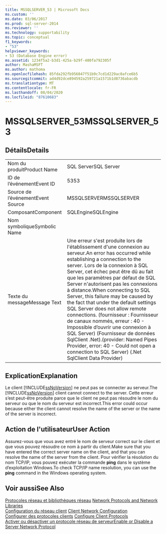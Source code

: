 ```yaml
---
title: MSSQLSERVER_53 | Microsoft Docs
ms.custom: ''
ms.date: 03/06/2017
ms.prod: sql-server-2014
ms.reviewer: ''
ms.technology: supportability
ms.topic: conceptual
f1_keywords:
- "53"
helpviewer_keywords:
- 53 (Database Engine error)
ms.assetid: 1234f5a2-b3d1-425a-b29f-480fa792305f
author: MashaMSFT
ms.author: mathoma
ms.openlocfilehash: 85fda292fb956047f51b9c7cd1d229ac0afce6b5
ms.sourcegitcommit: ad4d92dce894592a259721a1571b1d8736abacdb
ms.translationtype: MT
ms.contentlocale: fr-FR
ms.lasthandoff: 08/04/2020
ms.locfileid: "87610683"
---
```

# <a name="mssqlserver_53"></a><span data-ttu-id="503d2-102">MSSQLSERVER_53</span><span class="sxs-lookup"><span data-stu-id="503d2-102">MSSQLSERVER_53</span></span>
    
## <a name="details"></a><span data-ttu-id="503d2-103">Détails</span><span class="sxs-lookup"><span data-stu-id="503d2-103">Details</span></span>  
  
|||  
|-|-|  
|<span data-ttu-id="503d2-104">Nom du produit</span><span class="sxs-lookup"><span data-stu-id="503d2-104">Product Name</span></span>|<span data-ttu-id="503d2-105">SQL Server</span><span class="sxs-lookup"><span data-stu-id="503d2-105">SQL Server</span></span>|  
|<span data-ttu-id="503d2-106">ID de l’événement</span><span class="sxs-lookup"><span data-stu-id="503d2-106">Event ID</span></span>|<span data-ttu-id="503d2-107">53</span><span class="sxs-lookup"><span data-stu-id="503d2-107">53</span></span>|  
|<span data-ttu-id="503d2-108">Source de l’événement</span><span class="sxs-lookup"><span data-stu-id="503d2-108">Event Source</span></span>|<span data-ttu-id="503d2-109">MSSQLSERVER</span><span class="sxs-lookup"><span data-stu-id="503d2-109">MSSQLSERVER</span></span>|  
|<span data-ttu-id="503d2-110">Composant</span><span class="sxs-lookup"><span data-stu-id="503d2-110">Component</span></span>|<span data-ttu-id="503d2-111">SQLEngine</span><span class="sxs-lookup"><span data-stu-id="503d2-111">SQLEngine</span></span>|  
|<span data-ttu-id="503d2-112">Nom symbolique</span><span class="sxs-lookup"><span data-stu-id="503d2-112">Symbolic Name</span></span>||  
|<span data-ttu-id="503d2-113">Texte du message</span><span class="sxs-lookup"><span data-stu-id="503d2-113">Message Text</span></span>|<span data-ttu-id="503d2-114">Une erreur s'est produite lors de l'établissement d'une connexion au serveur.</span><span class="sxs-lookup"><span data-stu-id="503d2-114">An error has occurred while establishing a connection to the server.</span></span>  <span data-ttu-id="503d2-115">Lors de la connexion à SQL Server, cet échec peut être dû au fait que les paramètres par défaut de SQL Server n'autorisent pas les connexions à distance.</span><span class="sxs-lookup"><span data-stu-id="503d2-115">When connecting to SQL Server, this failure may be caused by the fact that under the default settings SQL Server does not allow remote connections.</span></span> <span data-ttu-id="503d2-116">(fournisseur : Fournisseur de canaux nommés, erreur : 40 - Impossible d’ouvrir une connexion à SQL Server) (Fournisseur de données SqlClient .Net).</span><span class="sxs-lookup"><span data-stu-id="503d2-116">(provider: Named Pipes Provider, error: 40 - Could not open a connection to SQL Server) (.Net SqlClient Data Provider)</span></span>|  
  
## <a name="explanation"></a><span data-ttu-id="503d2-117">Explication</span><span class="sxs-lookup"><span data-stu-id="503d2-117">Explanation</span></span>  
 <span data-ttu-id="503d2-118">Le client [!INCLUDE[ssNoVersion](../../includes/ssnoversion-md.md)] ne peut pas se connecter au serveur.</span><span class="sxs-lookup"><span data-stu-id="503d2-118">The [!INCLUDE[ssNoVersion](../../includes/ssnoversion-md.md)] client cannot connect to the server.</span></span> <span data-ttu-id="503d2-119">Cette erreur s’est peut-être produite parce que le client ne peut pas résoudre le nom du serveur ou que le nom du serveur est incorrect.</span><span class="sxs-lookup"><span data-stu-id="503d2-119">This error could occur because either the client cannot resolve the name of the server or the name of the server is incorrect.</span></span>  
  
## <a name="user-action"></a><span data-ttu-id="503d2-120">Action de l'utilisateur</span><span class="sxs-lookup"><span data-stu-id="503d2-120">User Action</span></span>  
 <span data-ttu-id="503d2-121">Assurez-vous que vous avez entré le nom de serveur correct sur le client et que vous pouvez résoudre ce nom à partir du client.</span><span class="sxs-lookup"><span data-stu-id="503d2-121">Make sure that you have entered the correct server name on the client, and that you can resolve the name of the server from the client.</span></span> <span data-ttu-id="503d2-122">Pour vérifier la résolution du nom TCP/IP, vous pouvez exécuter la commande **ping** dans le système d’exploitation Windows.</span><span class="sxs-lookup"><span data-stu-id="503d2-122">To check TCP/IP name resolution, you can use the **ping** command in the Windows operating system.</span></span>  
  
## <a name="see-also"></a><span data-ttu-id="503d2-123">Voir aussi</span><span class="sxs-lookup"><span data-stu-id="503d2-123">See Also</span></span>  
 <span data-ttu-id="503d2-124">[Protocoles réseau et bibliothèques réseau](../../sql-server/install/network-protocols-and-network-libraries.md) </span><span class="sxs-lookup"><span data-stu-id="503d2-124">[Network Protocols and Network Libraries](../../sql-server/install/network-protocols-and-network-libraries.md) </span></span>  
 <span data-ttu-id="503d2-125">[Configuration du réseau client](../../database-engine/configure-windows/client-network-configuration.md) </span><span class="sxs-lookup"><span data-stu-id="503d2-125">[Client Network Configuration](../../database-engine/configure-windows/client-network-configuration.md) </span></span>  
 <span data-ttu-id="503d2-126">[Configurer des protocoles clients](../../database-engine/configure-windows/configure-client-protocols.md) </span><span class="sxs-lookup"><span data-stu-id="503d2-126">[Configure Client Protocols](../../database-engine/configure-windows/configure-client-protocols.md) </span></span>  
 [<span data-ttu-id="503d2-127">Activer ou désactiver un protocole réseau de serveur</span><span class="sxs-lookup"><span data-stu-id="503d2-127">Enable or Disable a Server Network Protocol</span></span>](../../database-engine/configure-windows/enable-or-disable-a-server-network-protocol.md)  
  
  
